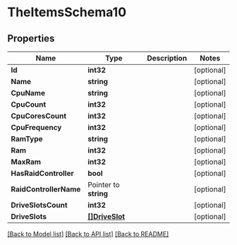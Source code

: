 # TheItemsSchema10

## Properties

Name | Type | Description | Notes
------------ | ------------- | ------------- | -------------
**Id** | **int32** |  | [optional] 
**Name** | **string** |  | [optional] 
**CpuName** | **string** |  | [optional] 
**CpuCount** | **int32** |  | [optional] 
**CpuCoresCount** | **int32** |  | [optional] 
**CpuFrequency** | **int32** |  | [optional] 
**RamType** | **string** |  | [optional] 
**Ram** | **int32** |  | [optional] 
**MaxRam** | **int32** |  | [optional] 
**HasRaidController** | **bool** |  | [optional] 
**RaidControllerName** | Pointer to **string** |  | [optional] 
**DriveSlotsCount** | **int32** |  | [optional] 
**DriveSlots** | [**[]DriveSlot**](Drive_slot.md) |  | [optional] 

[[Back to Model list]](../README.md#documentation-for-models) [[Back to API list]](../README.md#documentation-for-api-endpoints) [[Back to README]](../README.md)


